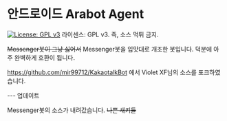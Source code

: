 # 안드로이드 Arabot Agent
[![License: GPL v3](https://img.shields.io/badge/License-GPL%20v3-blue.svg)](https://www.gnu.org/licenses/gpl-3.0)
라이센스: GPL v3. 즉, 소스 먹튀 금지.


~~Messenger봇이 그냥 싫어서~~ Messenger봇을 입맛대로 개조한 봇입니다. 덕분에 아주 완벽하게 호환이 됩니다.


https://github.com/mir99712/KakaotalkBot 에서 Violet XF님의 소스를 포크하였습니다.

--- 업데이트

Messenger봇의 소스가 내려갔습니다. ~~나쁜 새키들~~
